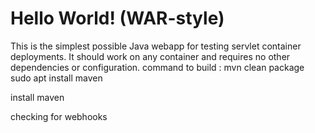 Hello World! (WAR-style)
===============

This is the simplest possible Java webapp for testing servlet container deployments.  It should work on any container and requires no other dependencies or configuration.
command to build : mvn clean package
sudo apt install maven

install maven

checking for webhooks
